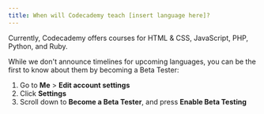 ```yaml
---
title: When will Codecademy teach [insert language here]?
---
```

Currently, Codecademy offers courses for HTML & CSS, JavaScript, PHP, Python, and Ruby.

While we don't announce timelines for upcoming languages, you can be the first to know about them by becoming a Beta Tester:

1. Go to **Me** > **Edit account settings**
2. Click **Settings**
3. Scroll down to **Become a Beta Tester**, and press **Enable Beta Testing**